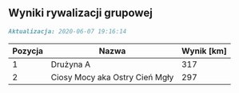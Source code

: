 ## Wyniki rywalizacji grupowej

```markdown
Aktualizacja: 2020-06-07 19:16:14
```

Pozycja | Nazwa | Wynik [km] |
------------ | -------------  | -------------
 1 |Drużyna A | 317 
 2 |Ciosy Mocy aka Ostry Cień Mgły | 297